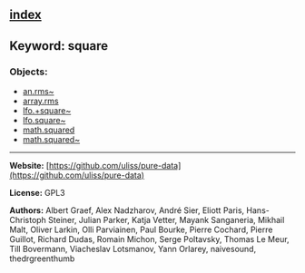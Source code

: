 [index](../index.html)
---

## Keyword: square

### Objects:
* [an.rms~](../an.rms~.html)
* [array.rms](../array.rms.html)
* [lfo.+square~](../lfo.+square~.html)
* [lfo.square~](../lfo.square~.html)
* [math.squared](../math.squared.html)
* [math.squared~](../math.squared~.html)

---
**Website:** [https://github.com/uliss/pure-data](https://github.com/uliss/pure-data)

**License:** GPL3

**Authors:** Albert Graef, Alex Nadzharov, André Sier, Eliott Paris, Hans-Christoph Steiner, Julian Parker, Katja Vetter, Mayank Sanganeria, Mikhail Malt, Oliver Larkin, Olli Parviainen, Paul Bourke, Pierre Cochard, Pierre Guillot, Richard Dudas, Romain Michon, Serge Poltavsky, Thomas Le Meur, Till Bovermann, Viacheslav Lotsmanov, Yann Orlarey, naivesound, thedrgreenthumb
